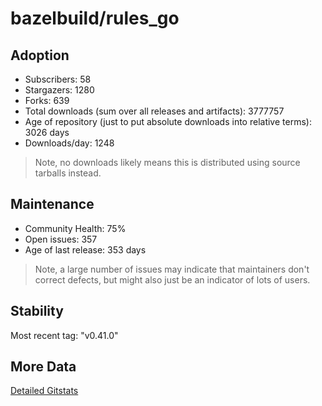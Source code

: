 # bazelbuild/rules_go

## Adoption

- Subscribers: 58
- Stargazers: 1280
- Forks: 639
- Total downloads (sum over all releases and artifacts): 3777757
- Age of repository (just to put absolute downloads into relative terms): 3026 days
- Downloads/day: 1248

> Note, no downloads likely means this is distributed using source tarballs instead.

## Maintenance

- Community Health: 75%
- Open issues: 357
- Age of last release: 353 days

> Note, a large number of issues may indicate that maintainers don't correct defects, but might also
> just be an indicator of lots of users.

## Stability

Most recent tag: "v0.41.0"

## More Data

[Detailed Gitstats](/bazel-catalog/gitstats/bazelbuild/rules_go)


